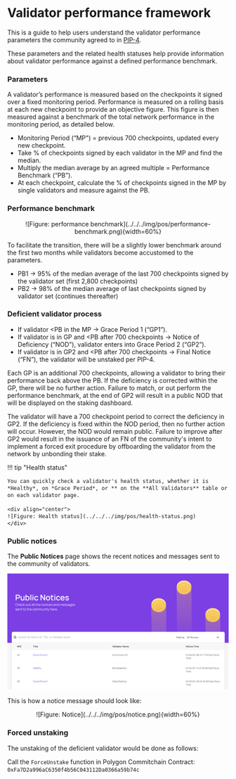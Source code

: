 
# Validator performance framework

This is a guide to help users understand the validator performance parameters the community agreed to in [PIP-4](https://snapshot.org/#/polygonvalidators.eth/proposal/0x1e9d79b6406870ebd0b66ac256b59012f97f3f4d652052681c6fb1077e251804).

These parameters and the related health statuses help provide information about validator performance against a defined performance benchmark.


### Parameters

A validator’s performance is measured based on the checkpoints it signed over a fixed monitoring period. Performance is measured on a rolling basis at each new checkpoint to provide an objective figure. This figure is then measured against a benchmark of the total network performance in the monitoring period, as detailed below.

* Monitoring Period (“MP") = previous 700 checkpoints, updated every new checkpoint.
* Take % of checkpoints signed by each validator in the MP and find the median.
* Multiply the median average by an agreed multiple = Performance Benchmark (“PB”).
* At each checkpoint, calculate the % of checkpoints signed in the MP by single validators and measure against the PB.

### Performance benchmark

<center>
![Figure: performance benchmark](../../../img/pos/performance-benchmark.png){width=60%}
</center>

To facilitate the transition, there will be a slightly lower benchmark around the first two months while validators become accustomed to the parameters.

* PB1 → 95% of the median average of the last 700 checkpoints signed by the validator set (first 2,800 checkpoints)
* PB2 → 98% of the median average of last checkpoints signed by validator set (continues thereafter)

### Deficient validator process

* If validator <PB in the MP → Grace Period 1 (“GP1”).
* If validator is in GP and <PB after 700 checkpoints → Notice of Deficiency (“NOD”), validator enters into Grace Period 2 (“GP2”).
* If validator is in GP2 and <PB after 700 checkpoints → Final Notice (“FN”), the validator will be unstaked per PIP-4.

Each GP is an additional 700 checkpoints, allowing a validator to bring their performance back above the PB. If the deficiency is corrected within the GP, there will be no further action. Failure to match, or out perform the performance benchmark, at the end of GP2 will result in a public NOD that will be displayed on the staking dashboard.

The validator will have a 700 checkpoint period to correct the deficiency in GP2. If the deficiency is fixed within the NOD period, then no further action will occur. However, the NOD would remain public. Failure to improve after GP2 would result in the issuance of an FN of the community's intent to implement a forced exit procedure by offboarding the validator from the network by unbonding their stake.

!!! tip "Health status"

    You can quickly check a validator's health status, whether it is *Healthy*, on *Grace Period*, or ** on the **All Validators** table or on each validator page.

    <div align="center">
    ![Figure: Health status](../../../img/pos/health-status.png)
    </div>


### Public notices

The **Public Notices** page shows the recent notices and messages sent to the community of validators.

![Figure: Topup Heimdall fee](../../../img/pos/public-notices.png)

This is how a notice message should look like:

<center>
![Figure: Notice](../../../img/pos/notice.png){width=60%}
</center>


### Forced unstaking

The unstaking of the deficient validator would be done as follows:

Call the `ForceUnstake` function in Polygon Commitchain Contract: `0xFa7D2a996aC6350f4b56C043112Da0366a59b74c`

